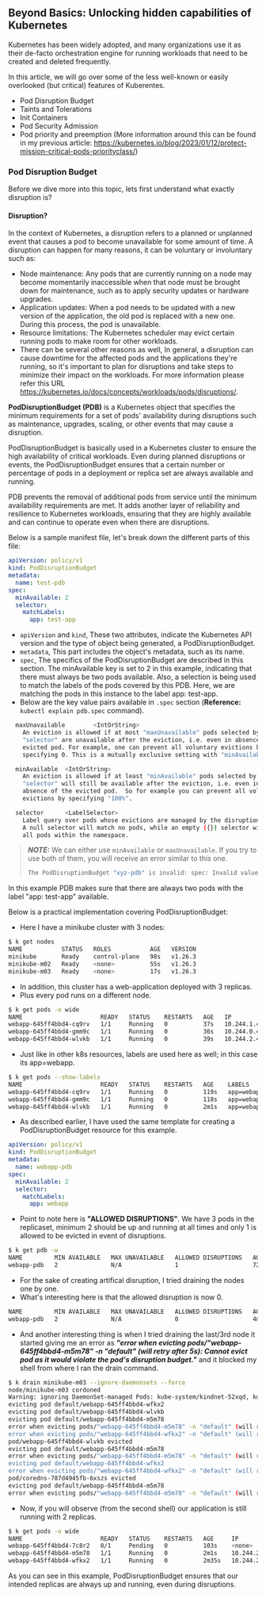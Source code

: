 ## Beyond Basics: Unlocking hidden capabilities of Kubernetes ##

Kubernetes has been widely adopted, and many organizations use it as their de-facto orchestration engine for running workloads that need to be created and deleted frequently.

In this article, we will go over some of the less well-known or easily overlooked (but critical) features of Kuberentes.

- Pod Disruption Budget
- Taints and Tolerations
- Init Containers
- Pod Security Admission
- Pod priority and preemption (More information around this can be found in my previous article: https://kubernetes.io/blog/2023/01/12/protect-mission-critical-pods-priorityclass/)

### Pod Disruption Budget

Before we dive more into this topic, lets first understand what exactly disruption is?

#### Disruption?

In the context of Kubernetes, a disruption refers to a planned or unplanned event that causes a pod to become unavailable for some amount of time. A disruption can happen for many reasons, it can be voluntary or involuntary such as:
- Node maintenance: Any pods that are currently running on a node may become momentarily inaccessible when that node must be brought down for maintenance, such as to apply security updates or hardware upgrades.
- Application updates: When a pod needs to be updated with a new version of the application, the old pod is replaced with a new one. During this process, the pod is unavailable.
- Resource limitations: The Kubernetes scheduler may evict certain running pods to make room for other workloads.
- There can be several other reasons as well, In general, a disruption can cause downtime for the affected pods and the applications they're running, so it's important to plan for disruptions and take steps to minimize their impact on the workloads. For more information please refer this URL https://kubernetes.io/docs/concepts/workloads/pods/disruptions/. 

**PodDisruptionBudget (PDB)** is a Kubernetes object that specifies the minimum requirements for a set of pods' availability during disruptions such as maintenance, upgrades, scaling, or other events that may cause a disruption.

PodDisruptionBudget is basically used in a Kubernetes cluster to ensure the high availability of critical workloads. Even during planned disruptions or events, the PodDisruptionBudget ensures that a certain number or percentage of pods in a deployment or replica set are always available and running.

PDB prevents the removal of additional pods from service until the minimum availability requirements are met. It adds another layer of reliability and resilience to Kubernetes workloads, ensuring that they are highly available and can continue to operate even when there are disruptions.

Below is a sample manifest file, let's break down the different parts of this file:

```yaml
apiVersion: policy/v1
kind: PodDisruptionBudget
metadata:
  name: test-pdb
spec:
  minAvailable: 2
  selector:
    matchLabels:
      app: test-app
```

- `apiVersion` and `kind`, These two attributes, indicate the Kubernetes API version and the type of object being generated, a PodDisruptionBudget.
- `metadata`, This part includes the object's metadata, such as its name.
- `spec`, The specifics of the PodDisruptionBudget are described in this section. The minAvailable key is set to 2 in this example, indicating that there must always be two pods available. Also, a selection is being used to match the labels of the pods covered by this PDB. Here, we are matching the pods in this instance to the label app: test-app.
- Below are the key value pairs available in `.spec` section (**Reference:** `kubectl explain pdb.spec` command).
```bash
  maxUnavailable        <IntOrString>
    An eviction is allowed if at most "maxUnavailable" pods selected by
    "selector" are unavailable after the eviction, i.e. even in absence of the
    evicted pod. For example, one can prevent all voluntary evictions by
    specifying 0. This is a mutually exclusive setting with "minAvailable".

  minAvailable  <IntOrString>
    An eviction is allowed if at least "minAvailable" pods selected by
    "selector" will still be available after the eviction, i.e. even in the
    absence of the evicted pod.  So for example you can prevent all voluntary
    evictions by specifying "100%".

  selector      <LabelSelector>
    Label query over pods whose evictions are managed by the disruption budget.
    A null selector will match no pods, while an empty ({}) selector will select
    all pods within the namespace.
```

> **_NOTE:_**  We can either use `minAvailable` or `maxUnavailable`. If you try to use both of them, you will receive an error similar to this one.
> ```bash
> The PodDisruptionBudget "xyz-pdb" is invalid: spec: Invalid value: policy.PodDisruptionBudgetSpec{MinAvailable:(*intstr.IntOrString)(0xc00efdb120), Selector:(*v1.LabelSelector)(0xc00efdb140), MaxUnavailable:(*intstr.IntOrString)(0xc00efdb160), UnhealthyPodEvictionPolicy:(*policy.UnhealthyPodEvictionPolicyType)(nil)}: minAvailable and maxUnavailable cannot be both set
> ```

In this example PDB makes sure that there are always two pods with the label "app: test-app" available.

Below is a practical implementation covering PodDisruptionBudget:

- Here I have a minikube cluster with 3 nodes:
```bash
$ k get nodes
NAME           STATUS   ROLES           AGE   VERSION
minikube       Ready    control-plane   98s   v1.26.3
minikube-m02   Ready    <none>          55s   v1.26.3
minikube-m03   Ready    <none>          17s   v1.26.3
```

- In addition, this cluster has a web-application deployed with 3 replicas.
- Plus every pod runs on a different node.
```bash
$ k get pods -o wide
NAME                      READY   STATUS    RESTARTS   AGE   IP           NODE           NOMINATED NODE   READINESS GATES
webapp-645ff4bbd4-cq9rv   1/1     Running   0          37s   10.244.1.4   minikube-m02   <none>           <none>
webapp-645ff4bbd4-gmm9c   1/1     Running   0          36s   10.244.0.4   minikube       <none>           <none>
webapp-645ff4bbd4-wlvkb   1/1     Running   0          39s   10.244.2.4   minikube-m03   <none>           <none>
```

- Just like in other k8s resources, labels are used here as well; in this case its app=webapp.
```bash
$ k get pods --show-labels
NAME                      READY   STATUS    RESTARTS   AGE    LABELS
webapp-645ff4bbd4-cq9rv   1/1     Running   0          119s   app=webapp,pod-template-hash=645ff4bbd4
webapp-645ff4bbd4-gmm9c   1/1     Running   0          118s   app=webapp,pod-template-hash=645ff4bbd4
webapp-645ff4bbd4-wlvkb   1/1     Running   0          2m1s   app=webapp,pod-template-hash=645ff4bbd4
```

- As described earlier, I have used the same template for creating a PodDisruptionBudget resource for this example.
```yaml
apiVersion: policy/v1
kind: PodDisruptionBudget
metadata:
  name: webapp-pdb
spec:
  minAvailable: 2
  selector:
    matchLabels:
      app: webapp
```

- Point to note here is **"ALLOWED DISRUPTIONS"**. We have 3 pods in the replicaset, minimum 2 should be up and running at all times and only 1 is allowed to be evicted in event of disruptions. 
```bash
$ k get pdb -w
NAME         MIN AVAILABLE   MAX UNAVAILABLE   ALLOWED DISRUPTIONS   AGE
webapp-pdb   2               N/A               1                     72s
```

- For the sake of creating artifical disruption, I tried draining the nodes one by one.
- What's interesting here is that the allowed disruption is now 0.
```bash
NAME         MIN AVAILABLE   MAX UNAVAILABLE   ALLOWED DISRUPTIONS   AGE
webapp-pdb   2               N/A               0                     4m14s
```

- And another interesting thing is when I tried draining the last/3rd node it started giving me an error as _**"error when evicting pods/"webapp-645ff4bbd4-m5m78" -n "default" (will retry after 5s): Cannot evict pod as it would violate the pod's disruption budget."**_ and it blocked my shell from where I ran the drain command.
```bash
$ k drain minikube-m03 --ignore-daemonsets --force
node/minikube-m03 cordoned
Warning: ignoring DaemonSet-managed Pods: kube-system/kindnet-52xqd, kube-system/kube-proxy-sl2nk
evicting pod default/webapp-645ff4bbd4-wfkx2
evicting pod default/webapp-645ff4bbd4-wlvkb
evicting pod default/webapp-645ff4bbd4-m5m78
error when evicting pods/"webapp-645ff4bbd4-m5m78" -n "default" (will retry after 5s): Cannot evict pod as it would violate the pod's disruption budget.
error when evicting pods/"webapp-645ff4bbd4-wfkx2" -n "default" (will retry after 5s): Cannot evict pod as it would violate the pod's disruption budget.
pod/webapp-645ff4bbd4-wlvkb evicted
evicting pod default/webapp-645ff4bbd4-m5m78
error when evicting pods/"webapp-645ff4bbd4-m5m78" -n "default" (will retry after 5s): Cannot evict pod as it would violate the pod's disruption budget.
evicting pod default/webapp-645ff4bbd4-wfkx2
error when evicting pods/"webapp-645ff4bbd4-wfkx2" -n "default" (will retry after 5s): Cannot evict pod as it would violate the pod's disruption budget.
pod/coredns-787d4945fb-6xszs evicted
evicting pod default/webapp-645ff4bbd4-m5m78
error when evicting pods/"webapp-645ff4bbd4-m5m78" -n "default" (will retry after 5s): Cannot evict pod as it would violate the pod's disruption budget.
```

- Now, if you will observe (from the second shell) our application is still running with 2 replicas. 
```bash
$ k get pods -o wide
NAME                      READY   STATUS    RESTARTS   AGE     IP           NODE           NOMINATED NODE   READINESS GATES
webapp-645ff4bbd4-7c8r2   0/1     Pending   0          103s    <none>       <none>         <none>           <none>
webapp-645ff4bbd4-m5m78   1/1     Running   0          2m1s    10.244.2.7   minikube-m03   <none>           <none>
webapp-645ff4bbd4-wfkx2   1/1     Running   0          2m35s   10.244.2.5   minikube-m03   <none>           <none>
```

As you can see in this example, PodDisruptionBudget ensures that our intended replicas are always up and running, even during disruptions.


